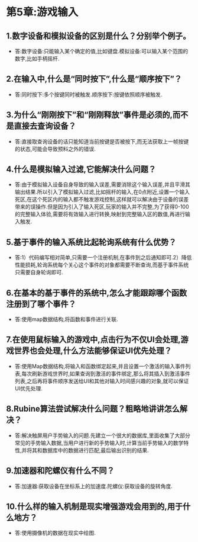 # 第5章:游戏输入
## 1.数字设备和模拟设备的区别是什么？分别举个例子。
- 答:数字设备:只能输入某个确定的值,比如键盘.模拟设备:可以输入某个范围的数字,比如手柄摇杆.
## 2.在输入中,什么是“同时按下”,什么是“顺序按下”？
- 答:同时按下:多个按键同时被触发.顺序按下:按键依照顺序被触发.
## 3.为什么“刚刚按下”和“刚刚释放”事件是必须的,而不是直接去查询设备？
- 答:直接取查询设备的话只能知道当前按键是否被按下,而无法获取上一帧按键的状态,可能会导致预料之外的错误.
## 4.什么是模拟输入过滤,它能解决什么问题？
- 答:由于模拟输入设备自身导致的输入误差,需要消除这个输入误差,并且平滑其输出结果.所以引入了模拟输入过滤,比如摇杆的输入,在0点附近,设置一个输入死区,在这个死区内的输入都不触发游戏控制,这样就可以解决由于设备的误差带来的误操作.但是因为引入了输入死区,玩家的输入并不完整,为了获得0-100的完整输入体验,需要将有效输入进行转换,映射到完整输入区的数值,再进行输入触发.
## 5.基于事件的输入系统比起轮询系统有什么优势？
- 答:1）代码编写相对简单,只需要一个注册机制,在事件到之后通知即可.2）降低性能损耗,轮询系统每个关心这个事件的对象都需要不断查询,而基于事件系统只需要自身轮询即可.
## 6.在基本的基于事件的系统中,怎么才能跟踪哪个函数注册到了哪个事件？
- 答:使用map数据结构,将函数和事件进行关联.
## 7.在使用鼠标输入的游戏中,点击行为不仅UI会处理,游戏世界也会处理,什么方法能够保证UI优先处理？
- 答:使用Map数据结构,将输入和函数绑定起来,并且设置一个激活的输入事件列表,每次刷新游戏世界时,如果查询到激活的事件绑定,那么将其插入到激活事件列表,之后再将事件顺序发送给UI和其他对输入时间感兴趣的对象,就可以保证UI优先处理.
## 8.Rubine算法尝试解决什么问题？粗略地讲讲怎么解决？
- 答:解决触屏用户手势输入的问题.先建立一个很大的数据库,里面收集了大部分常见的手势输入数据,当用户进行新的手势输入时,计算当前手势输入的数学特性,并将其和数据库中的数据进行匹配,最后输出识别的结果.
## 9.加速器和陀螺仪有什么不同？
- 答:加速器:获取设备在坐标系上的加速度.陀螺仪:获取设备的旋转角度.
## 10.什么样的输入机制是现实增强游戏会用到的,用于什么地方？
- 答:使用摄像机的数据在现实中绘图.